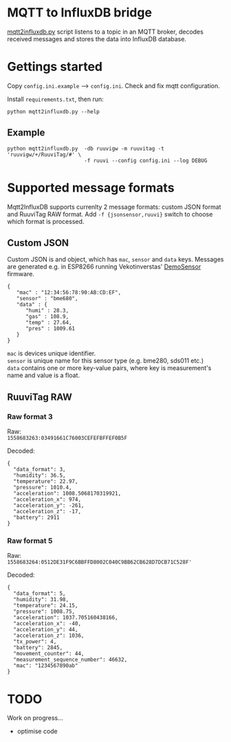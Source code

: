 # MQTT to InfluxDB bridge

[mqtt2influxdb.py](mqtt2influxdb.py) script listens to a topic in an MQTT broker, 
decodes received messages
and stores the data into InfluxDB database. 

# Gettings started

Copy `config.ini.example` --> `config.ini`. Check and fix mqtt configuration.

Install `requirements.txt`, then run:

`python mqtt2influxdb.py --help`

## Example

```
python mqtt2influxdb.py  -db ruuvigw -m ruuvitag -t 'ruuvigw/+/RuuviTag/#' \
                         -f ruuvi --config config.ini --log DEBUG
```

# Supported message formats

Mqtt2InfluxDB supports currenlty 2 message formats: custom JSON format and RuuviTag RAW format.
Add `-f {jsonsensor,ruuvi}` switch to choose which format is processed.

## Custom JSON

Custom JSON is and object, which has `mac`, `sensor` and `data` keys. 
Messages are generated e.g. in ESP8266 running Vekotinverstas' 
[DemoSensor](https://github.com/vekotinVerstas/DemoSensor) firmware.
 
```
{
   "mac" : "12:34:56:78:90:AB:CD:EF",
   "sensor" : "bme680",
   "data" : {
      "humi" : 28.3,
      "gas" : 108.9,
      "temp" : 27.64,
      "pres" : 1009.61
   }
}
```

`mac` is devices unique identifier.  
`sensor` is unique name for this sensor type (e.g. bme280, sds011 etc.)  
`data` contains one or more key-value pairs, where key is measurement's name and value is a float. 


## RuuviTag RAW

### Raw format 3

Raw:  
`1558683263:03491661C76003CEFEFBFFEF0B5F`

Decoded:  
```
{
  "data_format": 3,
  "humidity": 36.5,
  "temperature": 22.97,
  "pressure": 1010.4,
  "acceleration": 1008.5068170319921,
  "acceleration_x": 974,
  "acceleration_y": -261,
  "acceleration_z": -17,
  "battery": 2911
}
```

### Raw format 5

Raw:  
`1558683264:0512DE31F9C6BBFFD8002C040C9BB62CB628D7DCB71C528F'`

Decoded:
```
{
  "data_format": 5,
  "humidity": 31.98,
  "temperature": 24.15,
  "pressure": 1008.75,
  "acceleration": 1037.705160438166,
  "acceleration_x": -40,
  "acceleration_y": 44,
  "acceleration_z": 1036,
  "tx_power": 4,
  "battery": 2845,
  "movement_counter": 44,
  "measurement_sequence_number": 46632,
  "mac": "1234567890ab"
}
```

# TODO

Work on progress...

* optimise code